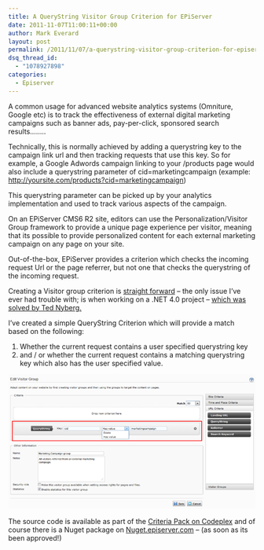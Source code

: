```yaml
---
title: A QueryString Visitor Group Criterion for EPiServer
date: 2011-11-07T11:00:11+00:00
author: Mark Everard
layout: post
permalink: /2011/11/07/a-querystring-visitor-group-criterion-for-episerver/
dsq_thread_id:
  - "1078927898"
categories:
  - Episerver
---
```

A common usage for advanced website analytics systems (Omniture, Google etc) is to track the effectiveness of external digital marketing campaigns such as banner ads, pay-per-click, sponsored search results&#8230;&#8230;..

Technically, this is normally achieved by adding a querystring key to the campaign link url and then tracking requests that use this key. So for example, a Google Adwords campaign linking to your /products page would also include a querystring parameter of cid=marketingcampaign (example: http://yoursite.com/products?cid=marketingcampaign)

This querystring parameter can be picked up by your analytics implementation and used to track various aspects of the campaign.

On an EPiServer CMS6 R2 site, editors can use the Personalization/Visitor Group framework to provide a unique page experience per visitor, meaning that its possible to provide personalized content for each external marketing campaign on any page on your site.

Out-of-the-box, EPiServer provides a criterion which checks the incoming request Url or the page referrer, but not one that checks the querystring of the incoming request.

Creating a Visitor group criterion is <a title="Developing Custom Visitor Group Criteria" href="http://world.episerver.com/Documentation/Items/Tech-Notes/EPiServer-CMS-6/EPiServer-CMS-6-R2/Visitor-Groups-Creating-Custom-Criteria/" target="_blank">straight forward</a> &#8211; the only issue I&#8217;ve ever had trouble with; is when working on a .NET 4.0 project &#8211; <a title="Unable to implement abstract CriterionBase class in EPiServer " href="http://tedgustaf.com/en/blog/2011/4/criterionbase-no-suitable-method-found-to-override/" target="_blank">which was solved by Ted Nyberg.</a>

I&#8217;ve created a simple QueryString Criterion which will provide a match based on the following:

1. Whether the current request contains a user specified querystring key
2. and / or whether the current request contains a matching querystring key which also has the user specified value.

![Querystring Criterion](/assets/uploads/2011/11/querystringcriterion.png)

The source code is available as part of the <a title="Criteria Pack for EPiServer CMS on CodePlex" href="http://criteriapack.codeplex.com/" target="_blank">Criteria Pack on Codeplex</a> and of course there is a Nuget package on <a title="EPiServer Nuget feed" href="http://nuget.episerver.com/" target="_blank">Nuget.episerver.com</a> &#8211; (as soon as its been approved!)